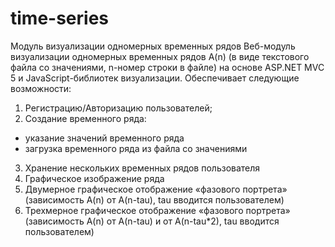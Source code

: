 # time-series
Модуль визуализации одномерных временных рядов
Веб-модуль визуализации одномерных временных рядов A(n) (в виде текстового файла со значениями, n-номер строки в файле) на основе ASP.NET MVC 5 и JavaScript-библиотек визуализации.
Обеспечивает следующие возможности:
1. Регистрацию/Авторизацию пользователей;
2. Создание временного ряда:
 * указание значений временного ряда
 * загрузка временного ряда из файла со значениями
3. Хранение нескольких временных рядов пользователя
4. Графическое изображение ряда
5. Двумерное графическое отображение «фазового портрета» (зависимость A(n) от A(n-tau), tau вводится пользователем)
6. Трехмерное графическое отображение «фазового портрета» (зависимость A(n) от A(n-tau) и от A(n-tau*2), tau вводится пользователем)
